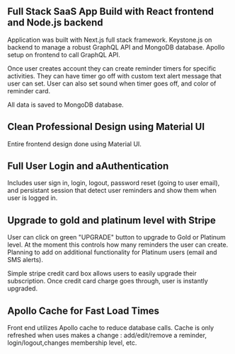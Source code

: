 ## Full Stack SaaS App Build with React frontend and Node.js backend

Application was built with Next.js full stack framework. Keystone.js on backend
to manage a robust GraphQL API and MongoDB database. Apollo setup on frontend to
call GraphQL API.

Once user creates account they can create reminder timers for specific
activities. They can have timer go off with custom text alert message that user
can set. User can also set sound when timer goes off, and color of reminder
card.

All data is saved to MongoDB database.

## Clean Professional Design using Material UI

Entire frontend design done using Material UI.

## Full User Login and aAuthentication

Includes user sign in, login, logout, password reset (going to user email), and
persistant session that detect user reminders and show them when user is logged
in.

## Upgrade to gold and platinum level with Stripe

User can click on green "UPGRADE" button to upgrade to Gold or Platinum level.
At the moment this controls how many reminders the user can create. Planning to
add on additional functionality for Platinum users (email and SMS alerts).

Simple stripe credit card box allows users to easily upgrade their subscription.
Once credit card charge goes through, user is instantly upgraded.

## Apollo Cache for Fast Load Times

Front end utilizes Apollo cache to reduce database calls. Cache is only
refreshed when uses makes a change : add/edit/remove a reminder,
login/logout,changes membership level, etc.
